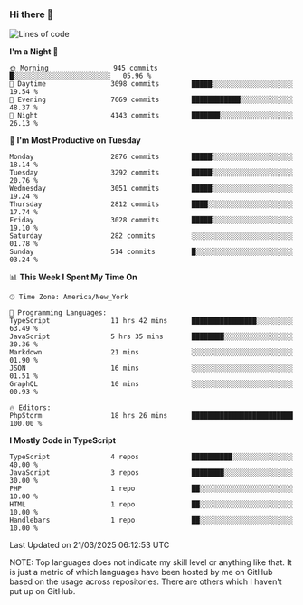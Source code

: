 ### Hi there 👋

<!--
**LynxJinxxy/LynxJinxxy** is a ✨ _special_ ✨ repository because its `README.md` (this file) appears on your GitHub profile.

Here are some ideas to get you started:

- 🔭 I’m currently working on ...
- 🌱 I’m currently learning ...
- 👯 I’m looking to collaborate on ...
- 🤔 I’m looking for help with ...
- 💬 Ask me about ...
- 📫 How to reach me: ...
- 😄 Pronouns: ...
- ⚡ Fun fact: ...
-->

<!--START_SECTION:waka-->
![Lines of code](https://img.shields.io/badge/From%20Hello%20World%20I%27ve%20Written-24.7%20million%20lines%20of%20code-blue)

**I'm a Night 🦉** 

```text
🌞 Morning                945 commits         █░░░░░░░░░░░░░░░░░░░░░░░░   05.96 % 
🌆 Daytime                3098 commits        █████░░░░░░░░░░░░░░░░░░░░   19.54 % 
🌃 Evening                7669 commits        ████████████░░░░░░░░░░░░░   48.37 % 
🌙 Night                  4143 commits        ███████░░░░░░░░░░░░░░░░░░   26.13 % 
```
📅 **I'm Most Productive on Tuesday** 

```text
Monday                   2876 commits        █████░░░░░░░░░░░░░░░░░░░░   18.14 % 
Tuesday                  3292 commits        █████░░░░░░░░░░░░░░░░░░░░   20.76 % 
Wednesday                3051 commits        █████░░░░░░░░░░░░░░░░░░░░   19.24 % 
Thursday                 2812 commits        ████░░░░░░░░░░░░░░░░░░░░░   17.74 % 
Friday                   3028 commits        █████░░░░░░░░░░░░░░░░░░░░   19.10 % 
Saturday                 282 commits         ░░░░░░░░░░░░░░░░░░░░░░░░░   01.78 % 
Sunday                   514 commits         █░░░░░░░░░░░░░░░░░░░░░░░░   03.24 % 
```


📊 **This Week I Spent My Time On** 

```text
🕑︎ Time Zone: America/New_York

💬 Programming Languages: 
TypeScript               11 hrs 42 mins      ████████████████░░░░░░░░░   63.49 % 
JavaScript               5 hrs 35 mins       ████████░░░░░░░░░░░░░░░░░   30.36 % 
Markdown                 21 mins             ░░░░░░░░░░░░░░░░░░░░░░░░░   01.90 % 
JSON                     16 mins             ░░░░░░░░░░░░░░░░░░░░░░░░░   01.51 % 
GraphQL                  10 mins             ░░░░░░░░░░░░░░░░░░░░░░░░░   00.93 % 

🔥 Editors: 
PhpStorm                 18 hrs 26 mins      █████████████████████████   100.00 % 
```

**I Mostly Code in TypeScript** 

```text
TypeScript               4 repos             ██████████░░░░░░░░░░░░░░░   40.00 % 
JavaScript               3 repos             ████████░░░░░░░░░░░░░░░░░   30.00 % 
PHP                      1 repo              ██░░░░░░░░░░░░░░░░░░░░░░░   10.00 % 
HTML                     1 repo              ██░░░░░░░░░░░░░░░░░░░░░░░   10.00 % 
Handlebars               1 repo              ██░░░░░░░░░░░░░░░░░░░░░░░   10.00 % 
```




 Last Updated on 21/03/2025 06:12:53 UTC
<!--END_SECTION:waka-->
NOTE: Top languages does not indicate my skill level or anything like that. It is just a metric of which languages have been hosted by me on GitHub based on the usage across repositories. There are others which I haven't put up on GitHub.
